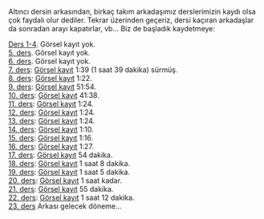 Altıncı dersin arkasından, birkaç takım arkadaşımız derslerimizin kaydı olsa çok faydalı olur dediler. Tekrar üzerinden geçeriz, dersi kaçıran arkadaşlar da sonradan arayı kapatırlar, vb... Biz de başladık kaydetmeye:

[Ders 1-4](README.md#Dersler). Görsel kayıt yok.  
[5. ders](../ileri/ders5.md). Görsel kayıt yok.  
[6. ders](../ileri/ders6.md). Görsel kayıt yok.  
[7. ders](../ileri/ders7.md): [Görsel kayıt](https://drive.google.com/file/d/1n6_-fDBSnLnbIM4GPM2d7P7gvJbVevqj) 1:39 (1 saat 39 dakika) sürmüş.  
[8. ders](../ileri/ders8.md): [Görsel kayıt](https://drive.google.com/file/d/1WpOxvV7uT1ift6mPO51yMSaSRt2ZfE-2)  1:22.  
[9. ders](../ileri/ders9.md): [Görsel kayıt](https://drive.google.com/file/d/1zwkZlNUy0wBKcLLF9hJN__ogHwUnTavp) 51:54.  
[10. ders](../ileri/ders10.md): [Görsel kayıt](https://drive.google.com/file/d/1yAIe-4ukKw8Eqws7TU6ER55EFK23Zzuf) 41:38.  
[11. ders](../ileri/ders11.md): [Görsel kayıt](https://drive.google.com/file/d/1Ls8NcHeju8L_yrY0eDc9ZUUdb_Faqyzr) 1:24.  
[12. ders](../ileri/ders12.md): [Görsel kayıt](https://drive.google.com/file/d/1vbOHdEOnAxqS53GEToBmgoPkyUs_0Lyo) 1:24.  
[13. ders](../ileri/ders13.md): [Görsel kayıt](https://drive.google.com/file/d/143UKi-DCpFAQ2SKPtiprna0TpuaO5g1D/) 1:24.  
[14. ders](../ileri/ders14.md): [Görsel kayıt](https://drive.google.com/file/d/1ERTPOKKvDge97CBYOmcR-KbCJdx0gtCM) 1:10.  
[15. ders](../ileri/ders15.md): [Görsel kayıt](https://drive.google.com/file/d/1QVIXkgY4_82bnhnCnjpk2D50BjXFn3DA) 1:16.  
[16. ders](../ileri/ders16.md): [Görsel kayıt](https://drive.google.com/file/d/17cazkcCEq1kCGr9qp7sQTMNrlPpmZEhD) 1:27.  
[17. ders](../ileri/ders17.md): [Görsel kayıt](https://drive.google.com/file/d/1yHD-vFga8CO_lebrrCT5GvmynHKqwrkY) 54 dakika.  
[18. ders](../ileri/ders18.md): [Görsel kayıt](https://drive.google.com/file/d/1N432CdhsD0_aBFxe-MMQoRvW4PzPIJz2) 1 saat 8 dakika.  
[19. ders](../ileri/ders19.md): [Görsel kayıt](https://drive.google.com/file/d/1Vh9RPK3vkrsmIxbi4M3nUWiMstfS2T08) 1 saat 5 dakika.  
[20. ders](../ileri/ders20.md): [Görsel kayıt](https://drive.google.com/file/d/15w5yM379blFVbCNRIAL2IcGaW0i3Lc-3) 1 saat kadar.   
[21. ders](../ileri/ders21.md): [Görsel kayıt](https://drive.google.com/file/d/1HFgtYu63jB1Rfmr1tatwwjs1TSlhdHUC) 55 dakika.   
[22. ders](../ileri/ders22.md): [Görsel kayıt](https://drive.google.com/file/d/1BqPO1LdeO2QKx5f7PIpSJKULmhdRQWKL) 1 saat 12 dakika.   
[23. ders](../ileri/ders23.md)
Arkası gelecek döneme...
